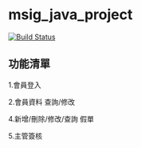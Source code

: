 # msig_java_project

[![Build Status](https://travis-ci.org/shouqing777/msig_java_project.svg?branch=master)](https://travis-ci.org/shouqing777/msig_java_project)

## 功能清單

1.會員登入

2.會員資料 查詢/修改

4.新增/刪除/修改/查詢 假單

5.主管簽核
